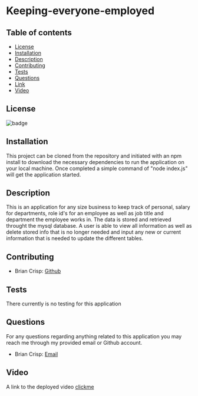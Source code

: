 # Keeping-everyone-employed

## Table of contents

- [License](#license)
- [Installation](#installation)
- [Description](#description)
- [Contributing](#contributing)
- [Tests](#tests)
- [Questions](#questions)
- [Link](#link)
- [Video](#video)

## License

![badge](https://img.shields.io/static/v1?label=license&message=MIT&color=green)

## Installation

This project can be cloned from the repository and initiated with an npm install to download
the necessary dependencies to run the application on your local machine. Once completed a simple command of 
"node index.js" will get the application started. 

## Description

This is an application for any size business to keep track of personal, salary for departments, role id's for an employee as well as
job title and department the employee works in. The data is stored and retrieved throught the mysql database. A user is able to view 
all information as well as delete stored info that is no longer needed and input any new or current information that is needed to 
update the different tables.

## Contributing

- Brian Crisp: [Github](https://github.com/bcrisp084)

## Tests

There currently is no testing for this application

## Questions

For any questions regarding anything related to this application you may reach me through my provided email or Github account.

- Brian Crisp: [Email](crisp73001@gmail.com)

## Video
A link to the deployed video  [clickme](https://drive.google.com/file/d/1FF8XgexxHF_JLHCUXKprhQvvlXCjaCp7/view)